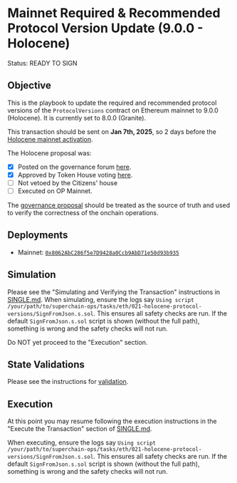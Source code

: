 # Mainnet Required & Recommended Protocol Version Update (9.0.0 - Holocene)
Status: READY TO SIGN

## Objective

This is the playbook to update the required and recommended protocol versions of the `ProtocolVersions` contract on Ethereum mainnet to 9.0.0 (Holocene). It is currently set to 8.0.0 (Granite).

This transaction should be sent on **Jan 7th, 2025**, so 2 days before the [Holocene mainnet activation](https://github.com/ethereum-optimism/superchain-registry/blob/17f539928389cdd88bcae48e6e24c07337ce3f4f/superchain/configs/mainnet/superchain.toml#L11).

The Holocene proposal was:

- [x] Posted on the governance forum [here](https://gov.optimism.io/t/upgrade-proposal-11-holocene-network-upgrade/9313).
- [x] Approved by Token House voting [here](https://vote.optimism.io/proposals/20127877429053636874064552098716749508236019236440427814457915785398876262515).
- [ ] Not vetoed by the Citizens' house
- [ ] Executed on OP Mainnet.

The [governance proposal](https://gov.optimism.io/t/upgrade-proposal-11-holocene-network-upgrade/9313) should be treated as the source of truth and used to verify the correctness of the onchain operations.

## Deployments

* Mainnet: [`0x8062AbC286f5e7D9428a0Ccb9AbD71e50d93b935`](https://github.com/ethereum-optimism/superchain-registry/blob/17f539928389cdd88bcae48e6e24c07337ce3f4f/superchain/configs/mainnet/superchain.toml#L2)

## Simulation

Please see the "Simulating and Verifying the Transaction" instructions in [SINGLE.md](../../../SINGLE.md).
When simulating, ensure the logs say `Using script /your/path/to/superchain-ops/tasks/eth/021-holocene-protocol-versions/SignFromJson.s.sol`.
This ensures all safety checks are run. If the default `SignFromJson.s.sol` script is shown
(without the full path), something is wrong and the safety checks will not run.

Do NOT yet proceed to the "Execution" section.

## State Validations

Please see the instructions for [validation](./VALIDATION.md).

## Execution

At this point you may resume following the execution instructions in the "Execute the Transaction" section of [SINGLE.md](../../../SINGLE.md).

When executing, ensure the logs say `Using script /your/path/to/superchain-ops/tasks/eth/021-holocene-protocol-versions/SignFromJson.s.sol`.
This ensures all safety checks are run. If the default `SignFromJson.s.sol` script is shown
(without the full path), something is wrong and the safety checks will not run.
